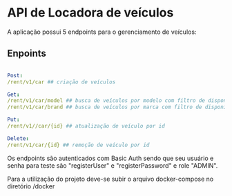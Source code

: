# API de Locadora de veículos

A aplicação possui 5 endpoints para o gerenciamento de veículos:


## Enpoints

```yaml

Post: 
/rent/v1/car ## criação de veículos

Get: 
/rent/v1/car/model ## busca de veículos por modelo com filtro de disponibilidade
/rent/v1/car/brand ## busca de veículos por marca com filtro de disponibilidade

Put:
/rent/v1//car/{id} ## atualização de veículo por id

Delete:
/rent/v1/car/{id} ## remoção de veículo por id

```
Os endpoints são autenticados com Basic Auth sendo que seu usuário e senha para teste são "registerUser" e "registerPassword" e role "ADMIN".


Para a utilização do projeto deve-se subir o arquivo docker-compose no diretório /docker
